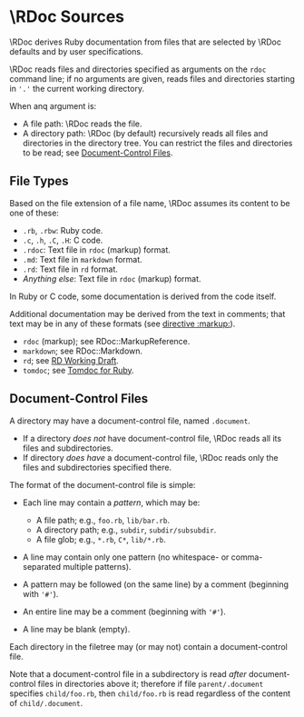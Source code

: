 # \RDoc Sources

\RDoc derives Ruby documentation from files
that are selected by \RDoc defaults and by user specifications.

\RDoc reads files and directories specified as arguments on the `rdoc` command line;
if no arguments are given, reads files and directories starting in `'.'`
the current working directory.

When anq argument is:

- A file path: \RDoc reads the file.
- A directory path:
  \RDoc (by default) recursively reads all files and directories in the directory tree.
  You can restrict the files and directories to be read;
  see [Document-Control Files][document-control files].

## File Types

Based on the file extension of a file name,
\RDoc assumes its content to be one of these:

- `.rb`, `.rbw`: Ruby code.
- `.c`, `.h`, `.C`, `.H`: C code.
- `.rdoc`: Text file in `rdoc` (markup) format.
- `.md`: Text file in `markdown` format.
- `.rd`: Text file in `rd` format.
- _Anything else_: Text file in `rdoc` (markup) format.

In Ruby or C code, some documentation is derived from the code itself.

Additional documentation may be derived from the text in comments;
that text may be in any of these formats
(see [directive :markup:][directive markup]).
  
- `rdoc` (markup);
  see RDoc::MarkupReference.
- `markdown`;
  see RDoc::Markdown.
- `rd`;
  see [RD Working Draft][rd working draft].
- `tomdoc`;
  see [Tomdoc for Ruby][tomdoc for ruby].

## Document-Control Files

A directory may have a document-control file, named `.document`.

- If a directory _does not_ have document-control file,
  \RDoc reads all its files and subdirectories.
- If directory _does have_ a document-control file,
  \RDoc reads only the files and subdirectories specified there.

The format of the document-control file is simple:

- Each line may contain a _pattern_, which may be:

    - A file path; e.g., `foo.rb`, `lib/bar.rb`.
    - A directory path; e.g., `subdir`, `subdir/subsubdir`.
    - A file glob; e.g., `*.rb`, `C*`, `lib/*.rb`.

- A line may contain only one pattern (no whitespace- or comma-separated multiple patterns).
- A pattern may be followed (on the same line) by a comment (beginning with `'#'`).
- An entire line may be a comment (beginning with `'#'`).
- A line may be blank (empty).

Each directory in the filetree may (or may not) contain a document-control file.

Note that a document-control file in a subdirectory is read _after_ document-control files
in directories above it;
therefore if file `parent/.document` specifies `child/foo.rb`,
then `child/foo.rb` is read regardless of the content of `child/.document`.

[document-control files]: rdoc-ref:rdoc_sources.md@Document-Control+Files
[directive markup]: https://ruby.github.io/rdoc/RDoc/MarkupReference.html#class-RDoc::MarkupReference-label-3Amarkup-3A
[rd working draft]: https://github.com/uwabami/rdtool/blob/master/doc/rd-draft.rd
[tomdoc for ruby]: http://tomdoc.org
